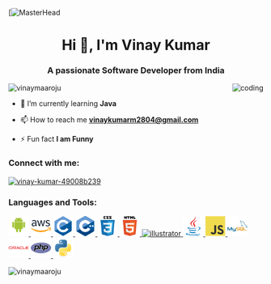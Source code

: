 [![MasterHead](https://www.google.com/imgres?imgurl=https%3A%2F%2Ft4.ftcdn.net%2Fjpg%2F01%2F35%2F92%2F85%2F360_F_135928597_xU5EzKq6vpOeXPX5vsbI48zfVVkSRlrF.jpg&tbnid=Krpy16CZI6PaVM&vet=12ahUKEwiYloqkjI2FAxVJb2wGHVbrBM8QMygAegQIARBO..i&imgrefurl=https%3A%2F%2Fstock.adobe.com%2Fsearch%3Fk%3Dprogrammer%2Bcartoon&docid=8YZqRq27QWN2GM&w=381&h=360&q=animated%20coding%20images&ved=2ahUKEwiYloqkjI2FAxVJb2wGHVbrBM8QMygAegQIARBO)
<h1 align="center">Hi 👋, I'm Vinay Kumar</h1>
<h3 align="center">A passionate Software Developer from India</h3>
<img align="right" alt="coding" src="https://www.google.com/imgres?imgurl=https%3A%2F%2Ft4.ftcdn.net%2Fjpg%2F01%2F35%2F92%2F85%2F360_F_135928597_xU5EzKq6vpOeXPX5vsbI48zfVVkSRlrF.jpg&tbnid=Krpy16CZI6PaVM&vet=12ahUKEwiYloqkjI2FAxVJb2wGHVbrBM8QMygAegQIARBO..i&imgrefurl=https%3A%2F%2Fstock.adobe.com%2Fsearch%3Fk%3Dprogrammer%2Bcartoon&docid=8YZqRq27QWN2GM&w=381&h=360&q=animated%20coding%20images&ved=2ahUKEwiYloqkjI2FAxVJb2wGHVbrBM8QMygAegQIARBO"

<p align="left"> <img src="https://komarev.com/ghpvc/?username=vinaymaaroju&label=Profile%20views&color=0e75b6&style=flat" alt="vinaymaaroju" /> </p>

- 🌱 I’m currently learning **Java**

- 📫 How to reach me **vinaykumarm2804@gmail.com**

- ⚡ Fun fact **I am Funny**

<h3 align="left">Connect with me:</h3>
<p align="left">
<a href="https://linkedin.com/in/vinay-kumar-49008b239" target="blank"><img align="center" src="https://raw.githubusercontent.com/rahuldkjain/github-profile-readme-generator/master/src/images/icons/Social/linked-in-alt.svg" alt="vinay-kumar-49008b239" height="30" width="40" /></a>
</p>

<h3 align="left">Languages and Tools:</h3>
<p align="left"> <a href="https://developer.android.com" target="_blank" rel="noreferrer"> <img src="https://raw.githubusercontent.com/devicons/devicon/master/icons/android/android-original-wordmark.svg" alt="android" width="40" height="40"/> </a> <a href="https://aws.amazon.com" target="_blank" rel="noreferrer"> <img src="https://raw.githubusercontent.com/devicons/devicon/master/icons/amazonwebservices/amazonwebservices-original-wordmark.svg" alt="aws" width="40" height="40"/> </a> <a href="https://www.cprogramming.com/" target="_blank" rel="noreferrer"> <img src="https://raw.githubusercontent.com/devicons/devicon/master/icons/c/c-original.svg" alt="c" width="40" height="40"/> </a> <a href="https://www.w3schools.com/cpp/" target="_blank" rel="noreferrer"> <img src="https://raw.githubusercontent.com/devicons/devicon/master/icons/cplusplus/cplusplus-original.svg" alt="cplusplus" width="40" height="40"/> </a> <a href="https://www.w3schools.com/css/" target="_blank" rel="noreferrer"> <img src="https://raw.githubusercontent.com/devicons/devicon/master/icons/css3/css3-original-wordmark.svg" alt="css3" width="40" height="40"/> </a> <a href="https://www.w3.org/html/" target="_blank" rel="noreferrer"> <img src="https://raw.githubusercontent.com/devicons/devicon/master/icons/html5/html5-original-wordmark.svg" alt="html5" width="40" height="40"/> </a> <a href="https://www.adobe.com/in/products/illustrator.html" target="_blank" rel="noreferrer"> <img src="https://www.vectorlogo.zone/logos/adobe_illustrator/adobe_illustrator-icon.svg" alt="illustrator" width="40" height="40"/> </a> <a href="https://www.java.com" target="_blank" rel="noreferrer"> <img src="https://raw.githubusercontent.com/devicons/devicon/master/icons/java/java-original.svg" alt="java" width="40" height="40"/> </a> <a href="https://developer.mozilla.org/en-US/docs/Web/JavaScript" target="_blank" rel="noreferrer"> <img src="https://raw.githubusercontent.com/devicons/devicon/master/icons/javascript/javascript-original.svg" alt="javascript" width="40" height="40"/> </a> <a href="https://www.mysql.com/" target="_blank" rel="noreferrer"> <img src="https://raw.githubusercontent.com/devicons/devicon/master/icons/mysql/mysql-original-wordmark.svg" alt="mysql" width="40" height="40"/> </a> <a href="https://www.oracle.com/" target="_blank" rel="noreferrer"> <img src="https://raw.githubusercontent.com/devicons/devicon/master/icons/oracle/oracle-original.svg" alt="oracle" width="40" height="40"/> </a> <a href="https://www.php.net" target="_blank" rel="noreferrer"> <img src="https://raw.githubusercontent.com/devicons/devicon/master/icons/php/php-original.svg" alt="php" width="40" height="40"/> </a> <a href="https://www.python.org" target="_blank" rel="noreferrer"> <img src="https://raw.githubusercontent.com/devicons/devicon/master/icons/python/python-original.svg" alt="python" width="40" height="40"/> </a> </p>

<p><img align="center" src="https://github-readme-stats.vercel.app/api/top-langs?username=vinaymaaroju&show_icons=true&locale=en&layout=compact" alt="vinaymaaroju" /></p>

